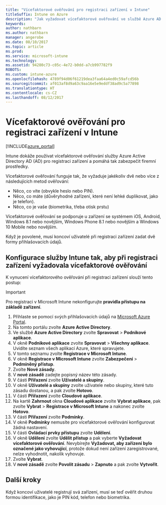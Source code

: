 ```yaml
---
title: "Vícefaktorové ověřování pro registraci zařízení v Intune"
titleSuffix: Intune on Azure
description: "Jak vyžadovat vícefaktorové ověřování ve službě Azure AD pro registraci zařízení"
keywords: 
author: nathbarn
ms.author: nathbarn
manager: angerobe
ms.date: 08/10/2017
ms.topic: article
ms.prod: 
ms.service: microsoft-intune
ms.technology: 
ms.assetid: 94280c73-c05c-4e72-b0dd-a7cb997782f9
ROBOTS: 
ms.custom: intune-azure
ms.openlocfilehash: 4789f94d06f61219dea3faa64a4ed0c59afcd56b
ms.sourcegitcommit: af013af8d9a63c9aa16e5e9eddf38ad9c5a77898
ms.translationtype: HT
ms.contentlocale: cs-CZ
ms.lasthandoff: 08/12/2017
---
```

# <a name="multi-factor-authentication-for-intune-device-enrollments"></a>Vícefaktorové ověřování pro registraci zařízení v Intune

[!INCLUDE[azure_portal](./includes/azure_portal.md)]

Intune dokáže používat vícefaktorové ověřování služby Azure Active Directory AD (AD) pro registraci zařízení a pomáhá tak zabezpečit firemní prostředky.

Vícefaktorové ověřování funguje tak, že vyžaduje jakékoliv dvě nebo více z následujících metod ověřování:

- Něco, co víte (obvykle heslo nebo PIN).
- Něco, co máte (důvěryhodné zařízení, které není lehké duplikovat, jako je telefon).
- Něco, co je vaše (biometrika, třeba otisk prstu)

Vícefaktorové ověřování se podporuje u zařízení se systémem iOS, Android, Windows 8.1 nebo novějším, Windows Phone 8.1 nebo novějším a Windows 10 Mobile nebo novějším.

Když je povolené, musí koncoví uživatelé při registraci zařízení zadat dvě formy přihlašovacích údajů.

## <a name="configure-intune-to-require-multi-factor-authentication-at-device-enrollment"></a>Konfigurace služby Intune tak, aby při registraci zařízení vyžadovala vícefaktorové ověřování

K vynucení vícefaktorového ověřování při registraci zařízení slouží tento postup:

>[!Important]
>Pro registraci v Microsoft Intune nekonfigurujte **pravidla přístupu na základě zařízení**.

1. Přihlaste se pomocí svých přihlašovacích údajů na [Microsoft Azure Portal](https://portal.azure.com).
2. Na tomto portálu zvolte **Azure Active Directory**.
2. Ve službě **Azure Active Directory** zvolte **Spravovat** > **Podnikové aplikace**.
3. V okně **Podnikové aplikace** zvolte **Spravovat** > **Všechny aplikace**. Uvidíte seznam všech aplikací Azure, které spravujete.
3. V tomto seznamu zvolte **Registrace v Microsoft Intune**.
4. V okně **Registrace v Microsoft Intune** zvolte **Zabezpečení** > **Podmíněný přístup**.
5. Zvolte **Nové zásady**.
6. V **nové zásadě** zadejte popisný název této zásady.
7. V části **Přiřazení** zvolte **Uživatelé a skupiny**.
8. V okně **Uživatelé a skupiny** zvolte uživatele nebo skupiny, které tuto zásadu dostanou, a pak zvolte **Hotovo**.
9. V části **Přiřazení** zvolte **Cloudové aplikace**.
10. Na kartě **Zahrnout** okna **Cloudové aplikace** zvolte **Vybrat aplikace**, pak zvolte **Vybrat** > **Registrace v Microsoft Intune** a nakonec zvolte **Hotovo**.
11. V části **Přiřazení** zvolte **Podmínky**.
12. V okně **Podmínky** nemusíte pro vícefaktorové ověřování konfigurovat žádná nastavení.
13. V části **Ovládací prvky přístupu** zvolte **Udělení**.
14. V okně **Udělení** zvolte **Udělit přístup** a pak vyberte **Vyžadovat vícefaktorové ověřování**.
    Nevybírejte **Vyžadovat, aby zařízení bylo označené jako vyhovující**, protože dokud není zařízení zaregistrované, nelze vyhodnotit, nakolik vyhovuje.
15. Zvolte **Vybrat**.
16. V **nové zásadě** zvolte **Povolit zásadu** > **Zapnuto** a pak zvolte **Vytvořit**.



## <a name="next-steps"></a>Další kroky

Když koncoví uživatelé registrují svá zařízení, musí se teď ověřit druhou formou identifikace, jako je PIN kód, telefon nebo biometrika.
